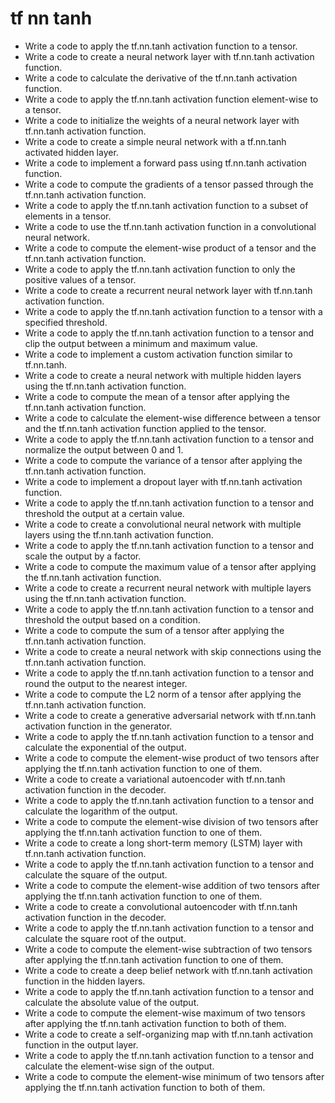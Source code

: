 # tf nn tanh

- Write a code to apply the tf.nn.tanh activation function to a tensor.
- Write a code to create a neural network layer with tf.nn.tanh activation function.
- Write a code to calculate the derivative of the tf.nn.tanh activation function.
- Write a code to apply the tf.nn.tanh activation function element-wise to a tensor.
- Write a code to initialize the weights of a neural network layer with tf.nn.tanh activation function.
- Write a code to create a simple neural network with a tf.nn.tanh activated hidden layer.
- Write a code to implement a forward pass using tf.nn.tanh activation function.
- Write a code to compute the gradients of a tensor passed through the tf.nn.tanh activation function.
- Write a code to apply the tf.nn.tanh activation function to a subset of elements in a tensor.
- Write a code to use the tf.nn.tanh activation function in a convolutional neural network.
- Write a code to compute the element-wise product of a tensor and the tf.nn.tanh activation function.
- Write a code to apply the tf.nn.tanh activation function to only the positive values of a tensor.
- Write a code to create a recurrent neural network layer with tf.nn.tanh activation function.
- Write a code to apply the tf.nn.tanh activation function to a tensor with a specified threshold.
- Write a code to apply the tf.nn.tanh activation function to a tensor and clip the output between a minimum and maximum value.
- Write a code to implement a custom activation function similar to tf.nn.tanh.
- Write a code to create a neural network with multiple hidden layers using the tf.nn.tanh activation function.
- Write a code to compute the mean of a tensor after applying the tf.nn.tanh activation function.
- Write a code to calculate the element-wise difference between a tensor and the tf.nn.tanh activation function applied to the tensor.
- Write a code to apply the tf.nn.tanh activation function to a tensor and normalize the output between 0 and 1.
- Write a code to compute the variance of a tensor after applying the tf.nn.tanh activation function.
- Write a code to implement a dropout layer with tf.nn.tanh activation function.
- Write a code to apply the tf.nn.tanh activation function to a tensor and threshold the output at a certain value.
- Write a code to create a convolutional neural network with multiple layers using the tf.nn.tanh activation function.
- Write a code to apply the tf.nn.tanh activation function to a tensor and scale the output by a factor.
- Write a code to compute the maximum value of a tensor after applying the tf.nn.tanh activation function.
- Write a code to create a recurrent neural network with multiple layers using the tf.nn.tanh activation function.
- Write a code to apply the tf.nn.tanh activation function to a tensor and threshold the output based on a condition.
- Write a code to compute the sum of a tensor after applying the tf.nn.tanh activation function.
- Write a code to create a neural network with skip connections using the tf.nn.tanh activation function.
- Write a code to apply the tf.nn.tanh activation function to a tensor and round the output to the nearest integer.
- Write a code to compute the L2 norm of a tensor after applying the tf.nn.tanh activation function.
- Write a code to create a generative adversarial network with tf.nn.tanh activation function in the generator.
- Write a code to apply the tf.nn.tanh activation function to a tensor and calculate the exponential of the output.
- Write a code to compute the element-wise product of two tensors after applying the tf.nn.tanh activation function to one of them.
- Write a code to create a variational autoencoder with tf.nn.tanh activation function in the decoder.
- Write a code to apply the tf.nn.tanh activation function to a tensor and calculate the logarithm of the output.
- Write a code to compute the element-wise division of two tensors after applying the tf.nn.tanh activation function to one of them.
- Write a code to create a long short-term memory (LSTM) layer with tf.nn.tanh activation function.
- Write a code to apply the tf.nn.tanh activation function to a tensor and calculate the square of the output.
- Write a code to compute the element-wise addition of two tensors after applying the tf.nn.tanh activation function to one of them.
- Write a code to create a convolutional autoencoder with tf.nn.tanh activation function in the decoder.
- Write a code to apply the tf.nn.tanh activation function to a tensor and calculate the square root of the output.
- Write a code to compute the element-wise subtraction of two tensors after applying the tf.nn.tanh activation function to one of them.
- Write a code to create a deep belief network with tf.nn.tanh activation function in the hidden layers.
- Write a code to apply the tf.nn.tanh activation function to a tensor and calculate the absolute value of the output.
- Write a code to compute the element-wise maximum of two tensors after applying the tf.nn.tanh activation function to both of them.
- Write a code to create a self-organizing map with tf.nn.tanh activation function in the output layer.
- Write a code to apply the tf.nn.tanh activation function to a tensor and calculate the element-wise sign of the output.
- Write a code to compute the element-wise minimum of two tensors after applying the tf.nn.tanh activation function to both of them.
